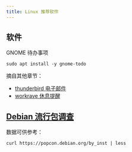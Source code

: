 ```yaml
---
title: Linux 推荐软件
---
```


## 软件

GNOME 待办事项

    sudo apt install -y gnome-todo

摘自其他章节：

- <a href="/docs/software/email" target="_blank">thunderbird 电子邮件</a>
- <a href="/docs/software/rsi" target="_blank">workrave 休息提醒</a>

## [Debian 流行包调查](https://popcon.debian.org/)

数据可供参考：

    curl https://popcon.debian.org/by_inst | less
